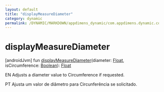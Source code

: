 ```yaml
---
layout: default
title: "displayMeasureDiameter"
category: dynamic
permalink: /DYNAMIC/MARKDOWN/appdimens_dynamic/com.appdimens.dynamic.compose/-app-dimens-physical-units/display-measure-diameter.html
---
```


# displayMeasureDiameter

[androidJvm]
fun [displayMeasureDiameter](display-measure-diameter.md)(diameter: [Float](https://kotlinlang.org/api/core/kotlin-stdlib/kotlin/-float/index.html), isCircumference: [Boolean](https://kotlinlang.org/api/core/kotlin-stdlib/kotlin/-boolean/index.html)): [Float](https://kotlinlang.org/api/core/kotlin-stdlib/kotlin/-float/index.html)

EN Adjusts a diameter value to Circumference if requested.

PT Ajusta um valor de diâmetro para Circunferência se solicitado.